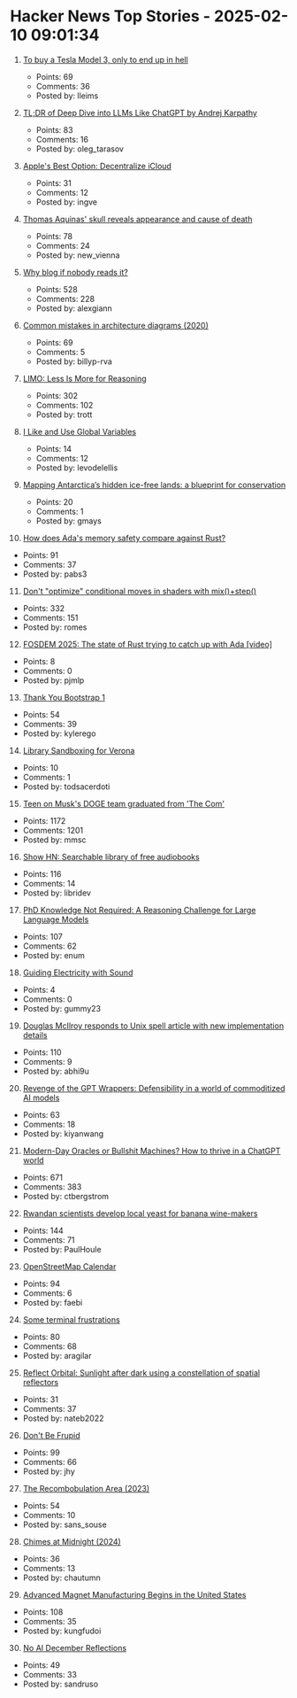 # Hacker News Top Stories - 2025-02-10 09:01:34

1. [To buy a Tesla Model 3, only to end up in hell](https://www.myteslaexperience.com/2025-02-01/to-buy-a-tesla-mode-3-only-to-end-up-in-hell)
   - Points: 69
   - Comments: 36
   - Posted by: lleims

2. [TL;DR of Deep Dive into LLMs Like ChatGPT by Andrej Karpathy](https://anfalmushtaq.com/articles/deep-dive-into-llms-like-chatgpt-tldr)
   - Points: 83
   - Comments: 16
   - Posted by: oleg_tarasov

3. [Apple's Best Option: Decentralize iCloud](https://www.mnot.net/blog/2025/02/09/decentralize-icloud)
   - Points: 31
   - Comments: 12
   - Posted by: ingve

4. [Thomas Aquinas' skull reveals appearance and cause of death](https://www.ncregister.com/blog/face-of-aquinas-revealed-after-750-years)
   - Points: 78
   - Comments: 24
   - Posted by: new_vienna

5. [Why blog if nobody reads it?](https://andysblog.uk/why-blog-if-nobody-reads-it/)
   - Points: 528
   - Comments: 228
   - Posted by: alexgiann

6. [Common mistakes in architecture diagrams (2020)](https://www.ilograph.com/blog/posts/diagram-mistakes/)
   - Points: 69
   - Comments: 5
   - Posted by: billyp-rva

7. [LIMO: Less Is More for Reasoning](https://arxiv.org/abs/2502.03387)
   - Points: 302
   - Comments: 102
   - Posted by: trott

8. [I Like and Use Global Variables](https://codestyleandtaste.com/i-like-globals.html)
   - Points: 14
   - Comments: 12
   - Posted by: levodelellis

9. [Mapping Antarctica’s hidden ice-free lands: a blueprint for conservation](https://www.unsw.edu.au/newsroom/news/2025/01/mapping-antarcticas-hidden-ice-free-lands-a-blueprint-for-conservation)
   - Points: 20
   - Comments: 1
   - Posted by: gmays

10. [How does Ada's memory safety compare against Rust?](https://ajxs.me/blog/How_Does_Adas_Memory_Safety_Compare_Against_Rust.html)
   - Points: 91
   - Comments: 37
   - Posted by: pabs3

11. [Don't "optimize" conditional moves in shaders with mix()+step()](https://iquilezles.org/articles/gpuconditionals/)
   - Points: 332
   - Comments: 151
   - Posted by: romes

12. [FOSDEM 2025: The state of Rust trying to catch up with Ada [video]](https://fosdem.org/2025/schedule/event/fosdem-2025-5356-the-state-of-rust-trying-to-catch-up-with-ada/)
   - Points: 8
   - Comments: 0
   - Posted by: pjmlp

13. [Thank You Bootstrap 1](https://kylerego.github.io/thank-you-bootstrap-1)
   - Points: 54
   - Comments: 39
   - Posted by: kylerego

14. [Library Sandboxing for Verona](https://github.com/microsoft/verona-sandbox)
   - Points: 10
   - Comments: 1
   - Posted by: todsacerdoti

15. [Teen on Musk's DOGE team graduated from 'The Com'](https://krebsonsecurity.com/2025/02/teen-on-musks-doge-team-graduated-from-the-com/)
   - Points: 1172
   - Comments: 1201
   - Posted by: mmsc

16. [Show HN: Searchable library of free audiobooks](https://booksearch.party/)
   - Points: 116
   - Comments: 14
   - Posted by: libridev

17. [PhD Knowledge Not Required: A Reasoning Challenge for Large Language Models](https://arxiv.org/abs/2502.01584)
   - Points: 107
   - Comments: 62
   - Posted by: enum

18. [Guiding Electricity with Sound](https://phys.org/news/2025-02-invisible-electric-wire-electricity.html)
   - Points: 4
   - Comments: 0
   - Posted by: gummy23

19. [Douglas McIlroy responds to Unix spell article with new implementation details](https://twitter.com/abhi9u/status/1887010136155414602)
   - Points: 110
   - Comments: 9
   - Posted by: abhi9u

20. [Revenge of the GPT Wrappers: Defensibility in a world of commoditized AI models](https://andrewchen.substack.com/p/revenge-of-the-gpt-wrappers-defensibility)
   - Points: 63
   - Comments: 18
   - Posted by: kiyanwang

21. [Modern-Day Oracles or Bullshit Machines? How to thrive in a ChatGPT world](https://thebullshitmachines.com)
   - Points: 671
   - Comments: 383
   - Posted by: ctbergstrom

22. [Rwandan scientists develop local yeast for banana wine-makers](https://phys.org/news/2025-01-rwandan-scientists-local-yeast-banana.html)
   - Points: 144
   - Comments: 71
   - Posted by: PaulHoule

23. [OpenStreetMap Calendar](https://osmcal.org/)
   - Points: 94
   - Comments: 6
   - Posted by: faebi

24. [Some terminal frustrations](https://jvns.ca/blog/2025/02/05/some-terminal-frustrations/)
   - Points: 80
   - Comments: 68
   - Posted by: aragilar

25. [Reflect Orbital: Sunlight after dark using a constellation of spatial reflectors](https://www.reflectorbital.com/)
   - Points: 31
   - Comments: 37
   - Posted by: nateb2022

26. [Don't Be Frupid](https://selix.net/notes/dont-be-frupid)
   - Points: 99
   - Comments: 66
   - Posted by: jhy

27. [The Recombobulation Area (2023)](https://onmilwaukee.com/articles/recombobulationsigns)
   - Points: 54
   - Comments: 10
   - Posted by: sans_souse

28. [Chimes at Midnight (2024)](https://asteriskmag.com/issues/08/chimes-at-midnight)
   - Points: 36
   - Comments: 13
   - Posted by: chautumn

29. [Advanced Magnet Manufacturing Begins in the United States](https://spectrum.ieee.org/advanced-magnet-manufacturing-in-us)
   - Points: 108
   - Comments: 35
   - Posted by: kungfudoi

30. [No AI December Reflections](https://blog.rybarix.com/2025/02/09/noaidecember.html)
   - Points: 49
   - Comments: 33
   - Posted by: sandruso

